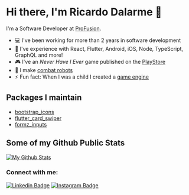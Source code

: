 # Hi there, I'm Ricardo Dalarme 👋

I'm a Software Developer at [ProFusion][profusion].

- ‍💻 I've been working for more than 2 years in software development
- 👯 I've experience with React, Flutter, Android, iOS, Node, TypeScript, GraphQL and more!
- 🎮 I've an _Never Have I Ever_ game published on the [PlayStore][eununca-playstore]
- 🤖 I make [combat robots][uairrior]
- ⚡ Fun fact: When I was a child I created a [game engine][crybits]

## Packages I maintain

- [bootstrap_icons](https://pub.dev/packages/bootstrap_icons)
- [flutter_card_swiper](https://pub.dev/packages/flutter_card_swiper)
- [formz_inputs](https://pub.dev/packages/formz_inputs)

## Some of my Github Public Stats

[![My Github Stats](https://github-readme-stats.vercel.app/api?username=ricardodalarme&show_icons=true&title_color=fff&icon_color=79ff97&text_color=9f9f9f&bg_color=151515)](https://github.com/ricardodalarme)

### Connect with me:

[![Linkedin Badge](https://img.shields.io/badge/-LinkedIn-0072b1?style=flat&logo=Linkedin&logoColor=white)](https://www.linkedin.com/in/ricardo-dalarme/ "Connect on LinkedIn")
[![Instagram Badge](https://img.shields.io/badge/-Instagram-%23E4405F?style=flat&logo=Instagram&logoColor=white)](http://instagram.com/ricardodalarme "Contact on Instagram")

[chiselstrike]: https://chiselstrike.com
[profusion]: https://github.com/profusion
[uairrior]: https://www.linkedin.com/in/uairrior
[eununca-playstore]: https://play.google.com/store/apps/details?id=com.lunardevs.eu_nunca
[crybits]: https://github.com/ricardodalarme/CryBits
